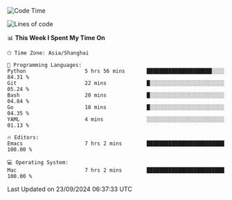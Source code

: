 <!--START_SECTION:waka-->
![Code Time](http://img.shields.io/badge/Code%20Time-2%2C194%20hrs%2022%20mins-blue)

![Lines of code](https://img.shields.io/badge/From%20Hello%20World%20I%27ve%20Written-308.1%20thousand%20lines%20of%20code-blue)

📊 **This Week I Spent My Time On** 

```text
🕑︎ Time Zone: Asia/Shanghai

💬 Programming Languages: 
Python                   5 hrs 56 mins       █████████████████████░░░░   84.31 % 
Git                      22 mins             █░░░░░░░░░░░░░░░░░░░░░░░░   05.24 % 
Bash                     20 mins             █░░░░░░░░░░░░░░░░░░░░░░░░   04.84 % 
Go                       18 mins             █░░░░░░░░░░░░░░░░░░░░░░░░   04.35 % 
YAML                     4 mins              ░░░░░░░░░░░░░░░░░░░░░░░░░   01.13 % 

🔥 Editors: 
Emacs                    7 hrs 2 mins        █████████████████████████   100.00 % 

💻 Operating System: 
Mac                      7 hrs 2 mins        █████████████████████████   100.00 % 
```


 Last Updated on 23/09/2024 06:37:33 UTC
<!--END_SECTION:waka-->

